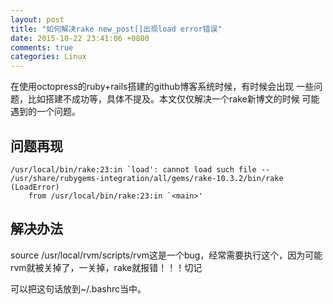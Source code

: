 ```yaml
---
layout: post
title: "如何解决rake new_post[]出现load error错误"
date: 2015-10-22 23:41:06 +0800
comments: true
categories: Linux
---
```


在使用octopress的ruby+rails搭建的github博客系统时候，有时候会出现
一些问题，比如搭建不成功等，具体不提及。本文仅仅解决一个rake新博文的时候
可能遇到的一个问题。
<!--more-->

## 问题再现
```
/usr/local/bin/rake:23:in `load': cannot load such file -- /usr/share/rubygems-integration/all/gems/rake-10.3.2/bin/rake (LoadError)
    from /usr/local/bin/rake:23:in `<main>'

```

## 解决办法

source /usr/local/rvm/scripts/rvm这是一个bug，经常需要执行这个，因为可能rvm就被关掉了，一关掉，rake就报错！！！切记

可以把这句话放到~/.bashrc当中。
